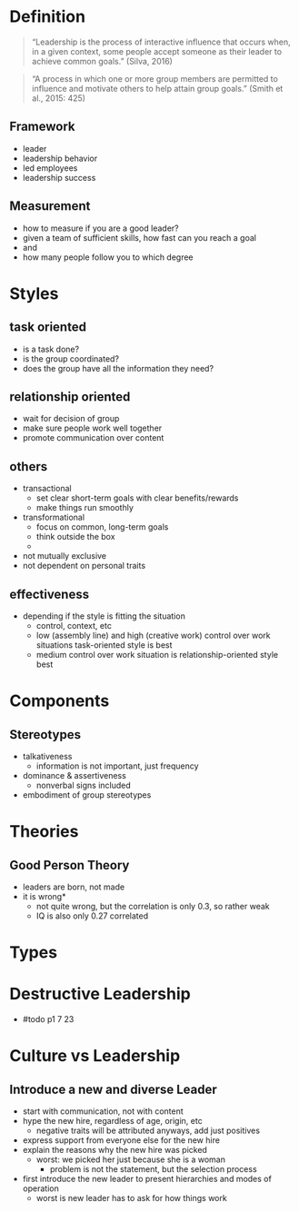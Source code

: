 # Definition
> “Leadership is the process of interactive influence that occurs when, in a given context, some people accept someone as their leader to achieve common goals.” (Silva, 2016)

> “A process in which one or more group members are permitted to influence and motivate others to help attain group goals.” (Smith et al., 2015: 425)

## Framework
- leader
- leadership behavior
- led employees
- leadership success

## Measurement
- how to measure if you are a good leader?
- given a team of sufficient skills, how fast can you reach a goal
- and
- how many people follow you to which degree

# Styles
##  task oriented
- is a task done?
- is the group coordinated?
- does the group have all the information they need?

##  relationship oriented
- wait for decision of group
- make sure people work well together
- promote communication over content

## others
- transactional
	- set clear short-term goals with clear benefits/rewards 
	- make things run smoothly
- transformational
	- focus on common, long-term goals
	- think outside the box
	- 
- not mutually exclusive
- not dependent on personal traits

## effectiveness
- depending if the style is fitting the situation
	- control, context, etc
	- low (assembly line) and high (creative work) control over work situations task-oriented style is best
	- medium control over work situation is relationship-oriented style best

# Components
## Stereotypes
- talkativeness
	- information is not important, just frequency
- dominance & assertiveness
	- nonverbal signs included
- embodiment of group stereotypes

# Theories
## Good Person Theory
 - leaders are born, not made
 - it is wrong*
	 - not quite wrong, but the correlation is only 0.3, so rather weak
	 - IQ is also only 0.27 correlated

# Types

# Destructive Leadership
- #todo p1 7 23

# Culture vs Leadership
## Introduce a new and diverse Leader
- start with communication, not with content
- hype the new hire, regardless of age, origin, etc
	- negative traits will be attributed anyways, add just positives
- express support from everyone else for the new hire
- explain the reasons why the new hire was picked
	- worst: we picked her just because she is a woman
		- problem is not the statement, but the selection process
- first introduce the new leader to present hierarchies and modes of operation
	- worst is new leader has to ask for how things work


